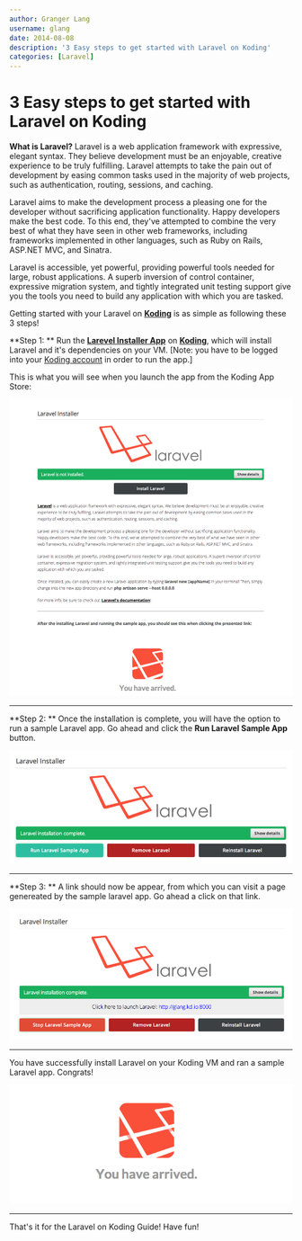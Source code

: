 ```yaml
---
author: Granger Lang
username: glang
date: 2014-08-08
description: '3 Easy steps to get started with Laravel on Koding'
categories: [Laravel]
---
```


# 3 Easy steps to get started with Laravel on Koding

**What is Laravel?** 
Laravel is a web application framework with expressive, elegant syntax. They believe development must be an enjoyable, creative experience to be truly fulfilling. Laravel attempts to take the pain out of development by easing common tasks used in the majority of web projects, such as authentication, routing, sessions, and caching.

Laravel aims to make the development process a pleasing one for the developer without sacrificing application functionality. Happy developers make the best code. To this end, they've attempted to combine the very best of what they have seen in other web frameworks, including frameworks implemented in other languages, such as Ruby on Rails, ASP.NET MVC, and Sinatra.

Laravel is accessible, yet powerful, providing powerful tools needed for large, robust applications. A superb inversion of control container, expressive migration system, and tightly integrated unit testing support give you the tools you need to build any application with which you are tasked.

Getting started with your Laravel on [**Koding**](https://koding.com) is as simple as following these 3 steps!

**Step 1: **
Run the [**Larevel Installer App**](https://koding.com/Laravel) on [**Koding**](https://koding.com), which will install Laravel and it's dependencies on your VM. [Note: you have to be 
logged into your [Koding account](https://koding.com/Login) in order to run the app.]


This is what you will see when you launch the app from the Koding App Store:


![alt tag](l1.png)
___

**Step 2: **
Once the installation is complete, you will have the option to run a sample Laravel app. Go ahead and click the **Run Laravel Sample App** button.


![alt tag](l2.png)
___

**Step 3: **
A link should now be appear, from which you can visit a page genereated by the sample laravel app. Go ahead a click on that link.


![alt tag](l3.png)
___

You have successfully install Laravel on your Koding VM and ran a sample Laravel app. Congrats!

![alt tag](l4.png)
___


That's it for the Laravel on Koding Guide! Have fun!